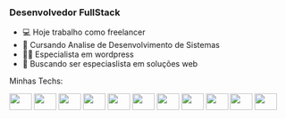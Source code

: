 ### Desenvolvedor FullStack

- 💻 Hoje trabalho como freelancer 
- 🏫 Cursando Analise de Desenvolvimento de Sistemas
- 👨‍💻 Especialista em wordpress
- 🚀 Buscando ser especiaslista em soluções web
<p>Minhas Techs:</p>
<div>
<img align="center" height="30" width="40"  src="https://cdn.jsdelivr.net/gh/devicons/devicon/icons/javascript/javascript-original.svg"/>
<img align="center" height="30" width="40"  src="https://cdn.jsdelivr.net/gh/devicons/devicon/icons/html5/html5-original.svg" />    
<img align="center" height="30" width="40" src="https://cdn.jsdelivr.net/gh/devicons/devicon/icons/css3/css3-original.svg" />
<img align="center" height="30" width="40" src="https://cdn.jsdelivr.net/gh/devicons/devicon/icons/nodejs/nodejs-original-wordmark.svg" />
<img align="center" height="30" width="40" src="https://cdn.jsdelivr.net/gh/devicons/devicon/icons/sass/sass-original.svg" />
<img align="center" height="30" width="40" src="https://cdn.jsdelivr.net/gh/devicons/devicon/icons/npm/npm-original-wordmark.svg" />
<img align="center" height="30" width="40" src="https://cdn.jsdelivr.net/gh/devicons/devicon/icons/mongodb/mongodb-original.svg" />  
<img align="center" height="30" width="40" src="https://cdn.jsdelivr.net/gh/devicons/devicon/icons/mysql/mysql-original.svg" />
<img align="center" height="30" width="40" src="https://cdn.jsdelivr.net/gh/devicons/devicon/icons/wordpress/wordpress-plain.svg" />
<img align="center" height="30" width="40" src="https://cdn.jsdelivr.net/gh/devicons/devicon/icons/php/php-original.svg" />  
<img align="center" height="30" width="40" src="https://cdn.jsdelivr.net/gh/devicons/devicon/icons/react/react-original.svg" />

</div>
